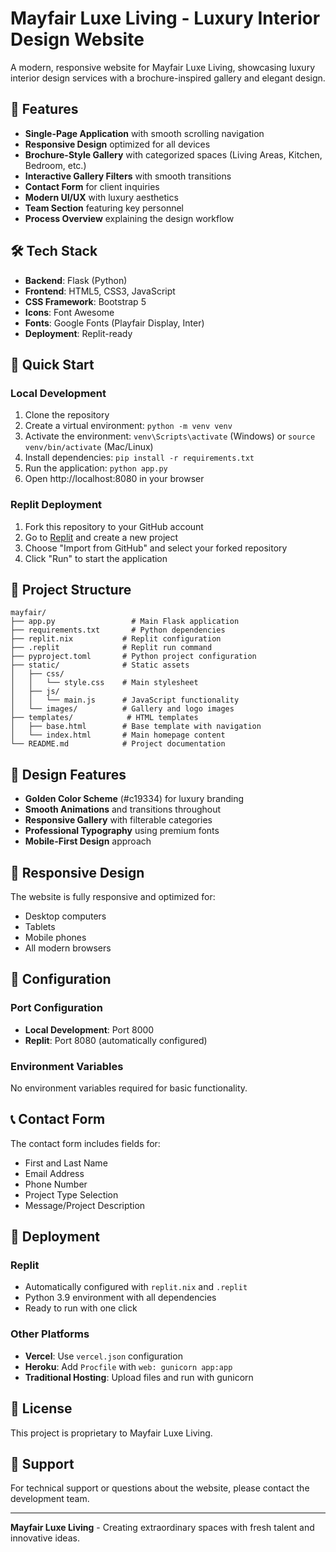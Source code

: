 # Mayfair Luxe Living - Luxury Interior Design Website

A modern, responsive website for Mayfair Luxe Living, showcasing luxury interior design services with a brochure-inspired gallery and elegant design.

## 🌟 Features

- **Single-Page Application** with smooth scrolling navigation
- **Responsive Design** optimized for all devices
- **Brochure-Style Gallery** with categorized spaces (Living Areas, Kitchen, Bedroom, etc.)
- **Interactive Gallery Filters** with smooth transitions
- **Contact Form** for client inquiries
- **Modern UI/UX** with luxury aesthetics
- **Team Section** featuring key personnel
- **Process Overview** explaining the design workflow

## 🛠️ Tech Stack

- **Backend**: Flask (Python)
- **Frontend**: HTML5, CSS3, JavaScript
- **CSS Framework**: Bootstrap 5
- **Icons**: Font Awesome
- **Fonts**: Google Fonts (Playfair Display, Inter)
- **Deployment**: Replit-ready

## 🚀 Quick Start

### Local Development
1. Clone the repository
2. Create a virtual environment: `python -m venv venv`
3. Activate the environment: `venv\Scripts\activate` (Windows) or `source venv/bin/activate` (Mac/Linux)
4. Install dependencies: `pip install -r requirements.txt`
5. Run the application: `python app.py`
6. Open http://localhost:8080 in your browser

### Replit Deployment
1. Fork this repository to your GitHub account
2. Go to [Replit](https://replit.com) and create a new project
3. Choose "Import from GitHub" and select your forked repository
4. Click "Run" to start the application

## 📁 Project Structure

```
mayfair/
├── app.py                 # Main Flask application
├── requirements.txt       # Python dependencies
├── replit.nix           # Replit configuration
├── .replit              # Replit run command
├── pyproject.toml       # Python project configuration
├── static/              # Static assets
│   ├── css/
│   │   └── style.css    # Main stylesheet
│   ├── js/
│   │   └── main.js      # JavaScript functionality
│   └── images/          # Gallery and logo images
├── templates/            # HTML templates
│   ├── base.html        # Base template with navigation
│   └── index.html       # Main homepage content
└── README.md            # Project documentation
```

## 🎨 Design Features

- **Golden Color Scheme** (#c19334) for luxury branding
- **Smooth Animations** and transitions throughout
- **Responsive Gallery** with filterable categories
- **Professional Typography** using premium fonts
- **Mobile-First Design** approach

## 📱 Responsive Design

The website is fully responsive and optimized for:
- Desktop computers
- Tablets
- Mobile phones
- All modern browsers

## 🔧 Configuration

### Port Configuration
- **Local Development**: Port 8000
- **Replit**: Port 8080 (automatically configured)

### Environment Variables
No environment variables required for basic functionality.

## 📞 Contact Form

The contact form includes fields for:
- First and Last Name
- Email Address
- Phone Number
- Project Type Selection
- Message/Project Description

## 🚀 Deployment

### Replit
- Automatically configured with `replit.nix` and `.replit`
- Python 3.9 environment with all dependencies
- Ready to run with one click

### Other Platforms
- **Vercel**: Use `vercel.json` configuration
- **Heroku**: Add `Procfile` with `web: gunicorn app:app`
- **Traditional Hosting**: Upload files and run with gunicorn

## 📝 License

This project is proprietary to Mayfair Luxe Living.

## 🤝 Support

For technical support or questions about the website, please contact the development team.

---

**Mayfair Luxe Living** - Creating extraordinary spaces with fresh talent and innovative ideas. 